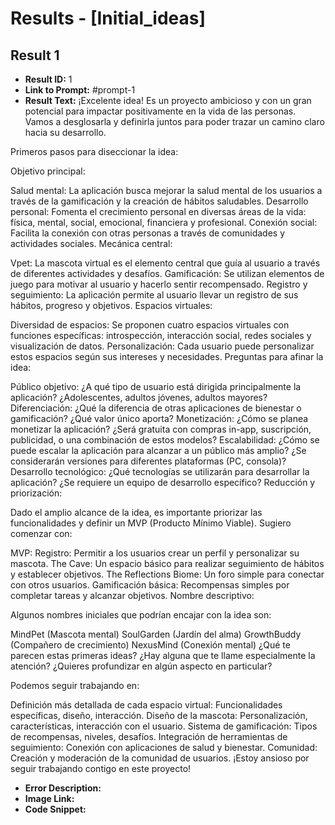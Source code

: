 # Results - [Initial_ideas]

## Result 1
* **Result ID:** 1
* **Link to Prompt:** #prompt-1
* **Result Text:** ¡Excelente idea! Es un proyecto ambicioso y con un gran potencial para impactar positivamente en la vida de las personas. Vamos a desglosarla y definirla juntos para poder trazar un camino claro hacia su desarrollo.

Primeros pasos para diseccionar la idea:

Objetivo principal:

Salud mental: La aplicación busca mejorar la salud mental de los usuarios a través de la gamificación y la creación de hábitos saludables.
Desarrollo personal: Fomenta el crecimiento personal en diversas áreas de la vida: física, mental, social, emocional, financiera y profesional.
Conexión social: Facilita la conexión con otras personas a través de comunidades y actividades sociales.
Mecánica central:

Vpet: La mascota virtual es el elemento central que guía al usuario a través de diferentes actividades y desafíos.
Gamificación: Se utilizan elementos de juego para motivar al usuario y hacerlo sentir recompensado.
Registro y seguimiento: La aplicación permite al usuario llevar un registro de sus hábitos, progreso y objetivos.
Espacios virtuales:

Diversidad de espacios: Se proponen cuatro espacios virtuales con funciones específicas: introspección, interacción social, redes sociales y visualización de datos.
Personalización: Cada usuario puede personalizar estos espacios según sus intereses y necesidades.
Preguntas para afinar la idea:

Público objetivo: ¿A qué tipo de usuario está dirigida principalmente la aplicación? ¿Adolescentes, adultos jóvenes, adultos mayores?
Diferenciación: ¿Qué la diferencia de otras aplicaciones de bienestar o gamificación? ¿Qué valor único aporta?
Monetización: ¿Cómo se planea monetizar la aplicación? ¿Será gratuita con compras in-app, suscripción, publicidad, o una combinación de estos modelos?
Escalabilidad: ¿Cómo se puede escalar la aplicación para alcanzar a un público más amplio? ¿Se considerarán versiones para diferentes plataformas (PC, consola)?
Desarrollo tecnológico: ¿Qué tecnologías se utilizarán para desarrollar la aplicación? ¿Se requiere un equipo de desarrollo específico?
Reducción y priorización:

Dado el amplio alcance de la idea, es importante priorizar las funcionalidades y definir un MVP (Producto Mínimo Viable). Sugiero comenzar con:

MVP:
Registro: Permitir a los usuarios crear un perfil y personalizar su mascota.
The Cave: Un espacio básico para realizar seguimiento de hábitos y establecer objetivos.
The Reflections Biome: Un foro simple para conectar con otros usuarios.
Gamificación básica: Recompensas simples por completar tareas y alcanzar objetivos.
Nombre descriptivo:

Algunos nombres iniciales que podrían encajar con la idea son:

MindPet (Mascota mental)
SoulGarden (Jardín del alma)
GrowthBuddy (Compañero de crecimiento)
NexusMind (Conexión mental)
¿Qué te parecen estas primeras ideas? ¿Hay alguna que te llame especialmente la atención? ¿Quieres profundizar en algún aspecto en particular?

Podemos seguir trabajando en:

Definición más detallada de cada espacio virtual: Funcionalidades específicas, diseño, interacción.
Diseño de la mascota: Personalización, características, interacción con el usuario.
Sistema de gamificación: Tipos de recompensas, niveles, desafíos.
Integración de herramientas de seguimiento: Conexión con aplicaciones de salud y bienestar.
Comunidad: Creación y moderación de la comunidad de usuarios.
¡Estoy ansioso por seguir trabajando contigo en este proyecto!
* **Error Description:** 
* **Image Link:** 
* **Code Snippet:** 

